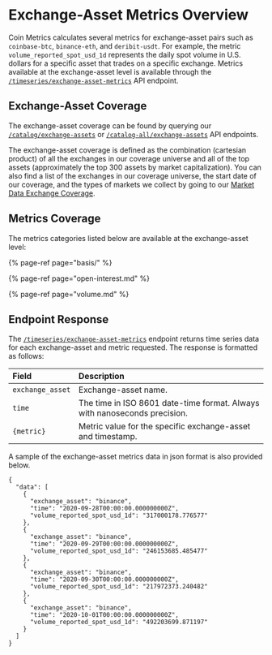 # Exchange-Asset Metrics Overview

Coin Metrics calculates several metrics for exchange-asset pairs such as `coinbase-btc`, `binance-eth`, and `deribit-usdt`. For example, the metric `volume_reported_spot_usd_1d` represents the daily spot volume in U.S. dollars for a specific asset that trades on a specific exchange. Metrics available at the exchange-asset level is available through the [`/timeseries/exchange-asset-metrics`](https://docs.coinmetrics.io/api/v4#operation/getTimeseriesExchangeAssetMetrics) API endpoint.

## Exchange-Asset Coverage

The exchange-asset coverage can be found by querying our [`/catalog/exchange-assets`](https://docs.coinmetrics.io/api/v4#operation/getCatalogExchangeAssets) or [`/catalog-all/exchange-assets`](https://docs.coinmetrics.io/api/v4#operation/getCatalogAllExchangeAssets) API endpoints. 

The exchange-asset coverage is defined as the combination \(cartesian product\) of all the exchanges in our coverage universe and all of the top assets \(approximately the top 300 assets by market capitalization\). You can also find a list of the exchanges in our coverage universe, the start date of our coverage, and the types of markets we collect by going to our [Market Data Exchange Coverage](https://docs.coinmetrics.io/exchanges/all-exchanges). 

## Metrics Coverage

The metrics categories listed below are available at the exchange-asset level: 

{% page-ref page="basis/" %}

{% page-ref page="open-interest.md" %}

{% page-ref page="volume.md" %}

## Endpoint Response

The [`/timeseries/exchange-asset-metrics`](https://docs.coinmetrics.io/api/v4#operation/getTimeseriesExchangeAssetMetrics) endpoint returns time series data for each exchange-asset and metric requested.  The response is formatted as follows:

| Field | Description |
| :--- | :--- |
| `exchange_asset` | Exchange-asset name. |
| `time` | The time in ISO 8601 date-time format. Always with nanoseconds precision. |
| `{metric}` | Metric value for the specific exchange-asset and timestamp. |

A sample of the exchange-asset metrics data in json format is also provided below.

```text
{
  "data": [
    {
      "exchange_asset": "binance",
      "time": "2020-09-28T00:00:00.000000000Z",
      "volume_reported_spot_usd_1d": "317000178.776577"
    },
    {
      "exchange_asset": "binance",
      "time": "2020-09-29T00:00:00.000000000Z",
      "volume_reported_spot_usd_1d": "246153685.485477"
    },
    {
      "exchange_asset": "binance",
      "time": "2020-09-30T00:00:00.000000000Z",
      "volume_reported_spot_usd_1d": "217972373.240482"
    },
    {
      "exchange_asset": "binance",
      "time": "2020-10-01T00:00:00.000000000Z",
      "volume_reported_spot_usd_1d": "492203699.871197"
    }
  ]
}
```

